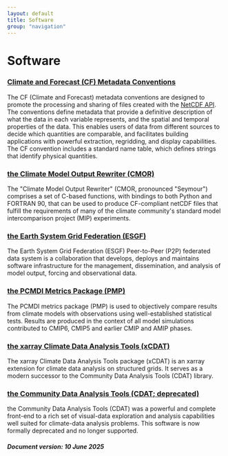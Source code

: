 ```yaml
---
layout: default
title: Software
group: "navigation"
---
```


# Software

### [Climate and Forecast (CF) Metadata Conventions][CF]
The CF (Climate and Forecast) metadata conventions are designed to promote the processing and sharing of files created with the <a href="https://www.unidata.ucar.edu/software/netcdf/" target="_blank">NetCDF API</a>. The conventions define metadata that provide a definitive description of what the data in each variable represents, and the spatial and temporal properties of the data. This enables users of data from different sources to decide which quantities are comparable, and facilitates building applications with powerful extraction, regridding, and display capabilities. The CF convention includes a standard name table, which defines strings that identify physical quantities.

### [the Climate Model Output Rewriter (CMOR)][CMOR]
The "Climate Model Output Rewriter" (CMOR, pronounced "Seymour") comprises a set of C-based functions, with bindings to both Python and FORTRAN 90, that can be used to produce CF-compliant netCDF files that fulfill the requirements of many of the climate community's standard model intercomparison project (MIP) experiments.

### [the Earth System Grid Federation (ESGF)][ESGF]
The Earth System Grid Federation (ESGF) Peer-to-Peer (P2P) federated data system is a collaboration that develops, deploys and maintains software infrastructure for the management, dissemination, and analysis of model output, forcing and observational data.

### [the PCMDI Metrics Package (PMP)][PMP]
The PCMDI metrics package (PMP) is used to objectively compare results from climate models with observations using well-established statistical tests. Results are produced in the context of all model simulations contributed to CMIP6, CMIP5 and earlier CMIP and AMIP phases.

### [the xarray Climate Data Analysis Tools (xCDAT)][xCDAT]
The xarray Climate Data Analysis Tools package (xCDAT) is an xarray extension for climate data analysis on structured grids. It serves as a modern successor to the Community Data Analysis Tools (CDAT) library.

### [the Community Data Analysis Tools (CDAT; deprecated)][CDAT]
the Community Data Analysis Tools (CDAT) was a powerful and complete front-end to a rich set of visual-data exploration and analysis capabilities well suited for climate-data analysis problems. This software is now formally deprecated and no longer supported.

##### Document version: 10 June 2025

[CF]:http://cfconventions.org
[CMOR]:http://cmor.llnl.gov
[ESGF]:https://esgf.github.io
[PMP]:http://pcmdi.github.io/pcmdi_metrics
[xCDAT]:https://xcdat.readthedocs.io
[CDAT]:https://cdat.github.io